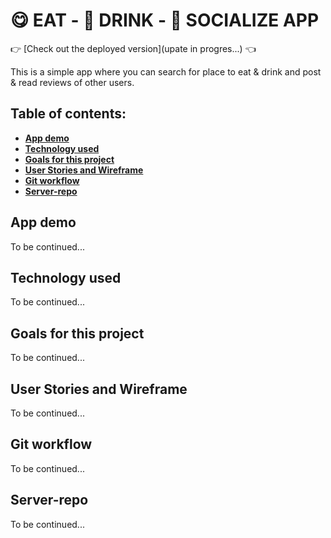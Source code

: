 # 😋 EAT - 🥂 DRINK - 🤝 SOCIALIZE APP

👉 [Check out the deployed version](upate in progres...) 👈

This is a simple app where you can search for place to eat & drink and post & read reviews of other users.

## Table of contents:

- **[App demo](#App-demo)**
- **[Technology used](#technology-used)**
- **[Goals for this project](#goals-for-this-project)**
- **[User Stories and Wireframe](#user-stories-and-wireframe)**
- **[Git workflow](#git-workflow)**
- **[Server-repo](#server-repo)**

## App demo

To be continued...

## Technology used

To be continued...

## Goals for this project

To be continued...

## User Stories and Wireframe

To be continued...

## Git workflow

To be continued...

## Server-repo

To be continued...
